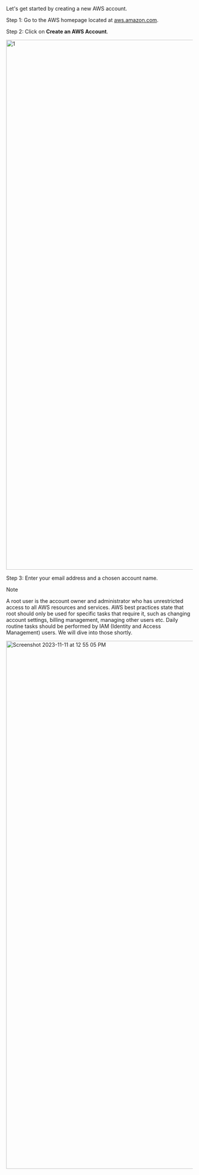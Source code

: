 Let's get started by creating a new AWS account.

Step 1: Go to the AWS homepage located at [aws.amazon.com](aws.amazon.com).

Step 2: Click on **Create an AWS Account**.

<img width="1430" alt="1" src="https://github.com/AhilyaK/aws-docs/assets/26397706/53906935-193e-407a-845b-71c79c801c62"></br >



Step 3: Enter your email address and a chosen account name. 

> [!NOTE]
A root user is the account owner and administrator who has unrestricted access to all AWS resources and services. AWS best practices state that root should only be used for specific tasks that require it, such as changing account settings, billing management, managing other users etc. Daily routine tasks should be performed by IAM (Identity and Access Management) users. We will dive into those shortly. 

<img width="1425" alt="Screenshot 2023-11-11 at 12 55 05 PM" src="https://github.com/AhilyaK/aws-docs/assets/26397706/7976953c-7a31-4241-898c-c71905e65140">
